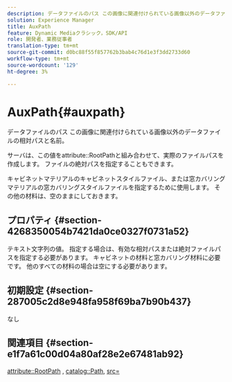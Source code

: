 ```yaml
---
description: データファイルのパス この画像に関連付けられている画像以外のデータファイルの相対パスと名前。
solution: Experience Manager
title: AuxPath
feature: Dynamic Mediaクラシック，SDK/API
role: 開発者、業務従事者
translation-type: tm+mt
source-git-commit: d0bc88f55f857762b3bab4c76d1e3f3dd2733d60
workflow-type: tm+mt
source-wordcount: '129'
ht-degree: 3%

---
```



# AuxPath{#auxpath}

データファイルのパス この画像に関連付けられている画像以外のデータファイルの相対パスと名前。

サーバは、この値をattribute::RootPathと組み合わせて、実際のファイルパスを作成します。 ファイルの絶対パスを指定することもできます。

キャビネットマテリアルのキャビネットスタイルファイル、または窓カバリングマテリアルの窓カバリングスタイルファイルを指定するために使用します。 その他の材料は、空のままにしておきます。

## プロパティ {#section-4268350054b7421da0ce0327f0731a52}

テキスト文字列の値。 指定する場合は、有効な相対パスまたは絶対ファイルパスを指定する必要があります。 キャビネットの材料と窓カバリング材料に必要です。 他のすべての材料の場合は空にする必要があります。

## 初期設定 {#section-287005c2d8e948fa958f69ba7b90b437}

なし

## 関連項目 {#section-e1f7a61c00d04a80af28e2e67481ab92}

[attribute::RootPath](../../../../../ir-api/material-cat/image-rendering-api-ref/c-ir-material-catalog/c-ir-attributes-reference/r-ir-rootpath.md#reference-a4d7c96b62e14fcbad1740c702f160f3) ,  [catalog::Path](../../../../../ir-api/material-cat/image-rendering-api-ref/c-ir-material-catalog/c-ir-material-data-reference/r-ir-path.md#reference-59ebb624250a4965ad1737578a2ab590),  [src=](../../../../../ir-api/http-protocol/image-rendering-api-ref/c-ir-http-protocol-ref/c-ir-http-protocol-command-reference/r-ir-src.md#reference-62c98abad22149d68d405ed6aaff8272)
